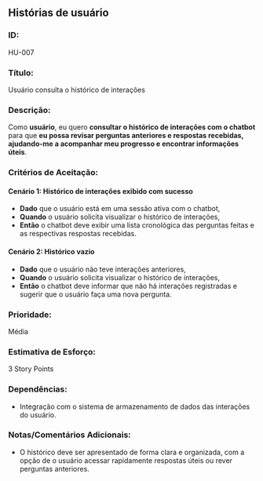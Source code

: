 ## Histórias de usuário

### **ID:**

HU-007

### **Título:**

Usuário consulta o histórico de interações

### **Descrição:**

Como **usuário**, eu quero **consultar o histórico de interações com o chatbot** para que **eu possa revisar perguntas anteriores e respostas recebidas, ajudando-me a acompanhar meu progresso e encontrar informações úteis**.

### **Critérios de Aceitação:**

#### Cenário 1: Histórico de interações exibido com sucesso

- **Dado** que o usuário está em uma sessão ativa com o chatbot,
- **Quando** o usuário solicita visualizar o histórico de interações,
- **Então** o chatbot deve exibir uma lista cronológica das perguntas feitas e as respectivas respostas recebidas.

#### Cenário 2: Histórico vazio

- **Dado** que o usuário não teve interações anteriores,
- **Quando** o usuário solicita visualizar o histórico de interações,
- **Então** o chatbot deve informar que não há interações registradas e sugerir que o usuário faça uma nova pergunta.

### **Prioridade:**

Média

### **Estimativa de Esforço:**

3 Story Points

### **Dependências:**

- Integração com o sistema de armazenamento de dados das interações do usuário.

### **Notas/Comentários Adicionais:**

- O histórico deve ser apresentado de forma clara e organizada, com a opção de o usuário acessar rapidamente respostas úteis ou rever perguntas anteriores.
